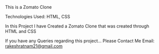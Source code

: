 This is a Zomato Clone

Technologies Used: HTML, CSS 


In this Project I have Created a Zomato Clone that was created through HTML and CSS 


If you have any Queries regarding this project... Please Contact Me 
Email: rakeshratnam21@gmail.com
